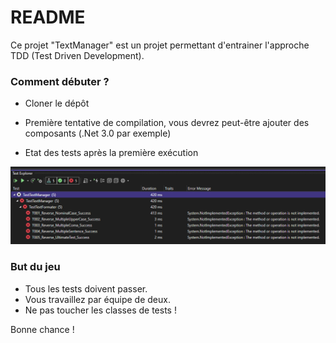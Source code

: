 # README #

Ce projet "TextManager" est un projet permettant d'entrainer l'approche TDD (Test Driven Development).

### Comment débuter ? ###

* Cloner le dépôt

* Première tentative de compilation, vous devrez peut-être ajouter des composants (.Net 3.0 par exemple)

* Etat des tests après la première exécution

![Tests](./Tests.PNG)

### But du jeu

* Tous les tests doivent passer.
* Vous travaillez par équipe de deux.
* Ne pas toucher les classes de tests !

Bonne chance !